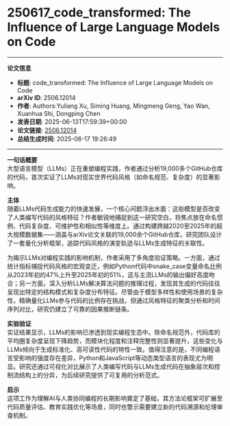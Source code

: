 # 250617_code_transformed: The Influence of Large Language Models on Code

---
**论文信息**

- **标题**: code_transformed: The Influence of Large Language Models on Code
- **arXiv ID**: 2506.12014
- **作者**: Authors:Yuliang Xu, Siming Huang, Mingmeng Geng, Yao Wan, Xuanhua Shi, Dongping Chen
- **发表日期**: 2025-06-13T17:59:39+00:00
- **论文链接**: [2506.12014](https://arxiv.org/abs/2506.12014)
- **总结生成时间**: 2025-06-17 19:26:49

---

**一句话概要**  
大型语言模型（LLMs）正在重塑编程实践，作者通过分析19,000多个GitHub仓库的代码，首次实证了LLMs对现实世界代码风格（如命名规范、复杂度）的显著影响。

**主体**  
随着LLMs代码生成能力的快速发展，一个核心问题浮出水面：这些模型是否改变了人类编写代码的风格特征？作者敏锐地捕捉到这一研究空白，将焦点放在命名惯例、代码复杂度、可维护性和相似性等维度上。通过构建跨越2020至2025年的超大规模数据集——涵盖与arXiv论文关联的19,000余个GitHub仓库，研究团队设计了一套量化分析框架，追踪代码风格的演变轨迹与LLMs生成特征的关联性。

为揭示LLMs对编程实践的影响机制，作者采用了多角度验证策略。一方面，通过统计指标捕捉代码风格的宏观变迁，例如Python代码中snake_case变量命名比例从2023年初的47%上升至2025年初的51%，这与主流LLMs的输出偏好高度吻合；另一方面，深入分析LLMs解决算法问题的推理过程，发现其生成的代码往往呈现出特定的结构模式和复杂度分布特征。尽管由于模型多样性和使用场景的复杂性，精确量化LLMs参与代码的比例存在挑战，但通过风格特征的聚类分析和时间序列对比，研究仍建立了可靠的因果推断链条。

**实验验证**  
实证结果显示，LLMs的影响已渗透到现实编程生态中。除命名规范外，代码库的平均圈复杂度呈现下降趋势，而模块化程度和注释完整性则显著提升，这些变化与LLMs倾向于生成标准化、高可读性代码的特性一致。值得注意的是，不同编程语言受影响的强度存在差异，Python和JavaScript等动态类型语言的表现尤为明显。研究还通过可视化对比展示了人类编写代码与LLMs生成代码在抽象层次和控制流结构上的分异，为后续研究提供了可复用的分析范式。

**启示**  
这项工作为理解AI与人类协同编程的长期影响奠定了基础，其方法论框架可扩展至代码质量评估、教育实践优化等场景，同时也警示需要建立新的代码溯源和伦理审查机制。